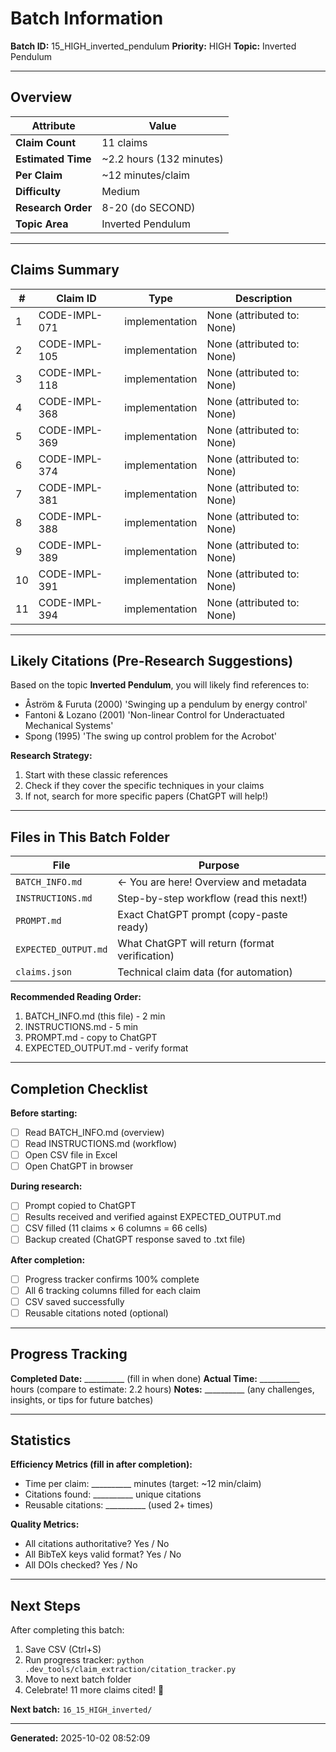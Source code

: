 # Batch Information

**Batch ID:** 15_HIGH_inverted_pendulum
**Priority:** HIGH
**Topic:** Inverted Pendulum

---

## Overview

| Attribute | Value |
|-----------|-------|
| **Claim Count** | 11 claims |
| **Estimated Time** | ~2.2 hours (132 minutes) |
| **Per Claim** | ~12 minutes/claim |
| **Difficulty** | Medium |
| **Research Order** | 8-20 (do SECOND) |
| **Topic Area** | Inverted Pendulum |

---

## Claims Summary

| # | Claim ID | Type | Description |
|---|----------|------|-------------|
| 1 | CODE-IMPL-071 | implementation | None (attributed to: None) |
| 2 | CODE-IMPL-105 | implementation | None (attributed to: None) |
| 3 | CODE-IMPL-118 | implementation | None (attributed to: None) |
| 4 | CODE-IMPL-368 | implementation | None (attributed to: None) |
| 5 | CODE-IMPL-369 | implementation | None (attributed to: None) |
| 6 | CODE-IMPL-374 | implementation | None (attributed to: None) |
| 7 | CODE-IMPL-381 | implementation | None (attributed to: None) |
| 8 | CODE-IMPL-388 | implementation | None (attributed to: None) |
| 9 | CODE-IMPL-389 | implementation | None (attributed to: None) |
| 10 | CODE-IMPL-391 | implementation | None (attributed to: None) |
| 11 | CODE-IMPL-394 | implementation | None (attributed to: None) |


---

## Likely Citations (Pre-Research Suggestions)

Based on the topic **Inverted Pendulum**, you will likely find references to:

- Åström & Furuta (2000) 'Swinging up a pendulum by energy control'
- Fantoni & Lozano (2001) 'Non-linear Control for Underactuated Mechanical Systems'
- Spong (1995) 'The swing up control problem for the Acrobot'


**Research Strategy:**
1. Start with these classic references
2. Check if they cover the specific techniques in your claims
3. If not, search for more specific papers (ChatGPT will help!)

---

## Files in This Batch Folder

| File | Purpose |
|------|---------|
| `BATCH_INFO.md` | ← You are here! Overview and metadata |
| `INSTRUCTIONS.md` | Step-by-step workflow (read this next!) |
| `PROMPT.md` | Exact ChatGPT prompt (copy-paste ready) |
| `EXPECTED_OUTPUT.md` | What ChatGPT will return (format verification) |
| `claims.json` | Technical claim data (for automation) |

**Recommended Reading Order:**
1. BATCH_INFO.md (this file) - 2 min
2. INSTRUCTIONS.md - 5 min
3. PROMPT.md - copy to ChatGPT
4. EXPECTED_OUTPUT.md - verify format

---

## Completion Checklist

**Before starting:**
- [ ] Read BATCH_INFO.md (overview)
- [ ] Read INSTRUCTIONS.md (workflow)
- [ ] Open CSV file in Excel
- [ ] Open ChatGPT in browser

**During research:**
- [ ] Prompt copied to ChatGPT
- [ ] Results received and verified against EXPECTED_OUTPUT.md
- [ ] CSV filled (11 claims × 6 columns = 66 cells)
- [ ] Backup created (ChatGPT response saved to .txt file)

**After completion:**
- [ ] Progress tracker confirms 100% complete
- [ ] All 6 tracking columns filled for each claim
- [ ] CSV saved successfully
- [ ] Reusable citations noted (optional)

---

## Progress Tracking

**Completed Date:** __________ (fill in when done)
**Actual Time:** __________ hours (compare to estimate: 2.2 hours)
**Notes:** __________ (any challenges, insights, or tips for future batches)

---

## Statistics

**Efficiency Metrics (fill in after completion):**
- Time per claim: __________ minutes (target: ~12 min/claim)
- Citations found: __________ unique citations
- Reusable citations: __________ (used 2+ times)

**Quality Metrics:**
- All citations authoritative? Yes / No
- All BibTeX keys valid format? Yes / No
- All DOIs checked? Yes / No

---

## Next Steps

After completing this batch:
1. Save CSV (Ctrl+S)
2. Run progress tracker: `python .dev_tools/claim_extraction/citation_tracker.py`
3. Move to next batch folder
4. Celebrate! 11 more claims cited! 🎉

**Next batch:** `16_15_HIGH_inverted/`

---

**Generated:** 2025-10-02 08:52:09
